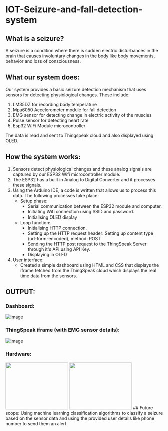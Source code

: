# IOT-Seizure-and-fall-detection-system

## What is a seizure?
A seizure is a condition where there is sudden electric disturbances in the brain that causes involuntary changes in the body like body movements, behavior and loss of consciousness. 

## What our system does:
Our system provides a basic seizure detection mechanism that uses sensors for detecting physiological changes. These include:
1. LM35DZ for recording body temperature
2. Mpu6050 Accelerometer module for fall detection
3. EMG sensor for detecting change in electric activity of the muscles
4. Pulse sensor for detecting heart rate
5. Esp32 WiFi Module microcontroller 

The data is read and sent to Thingspeak cloud and also displayed using OLED.

## How the system works:
1. Sensors detect physiological changes and these analog signals are captured by our ESP32 Wifi microcontroller module.
2. The ESP32 has a built in Analog to Digital Converter and it processes these signals.
3. Using the Arduino IDE, a code is written that allows us to process this data. The following processes take place:
   - Setup phase:
        - Serial communication between the ESP32 module and computer.
        - Initiating Wifi connection using SSID and password.
        - Initialising OLED display
   - Loop function:
        - Initialising HTTP connection.
        - Setting up the HTTP request header: Setting up content type (url-form-encoded), method: POST
        - Sending the HTTP post request to the ThingSpeak Server through it's API using API Key.
        - Displaying in OLED
4. User interface:
   - Created a simple dashboard using HTML and CSS that displays the iframe fetched from the ThingSpeak cloud which displays the real time data from the sensors.

## OUTPUT:

### Dashboard: 
![image](https://github.com/user-attachments/assets/d02c53d3-29aa-485b-bf54-887068f49556)

### ThingSpeak iframe (with EMG sensor details):
![image](https://github.com/user-attachments/assets/dc06ce45-6ecd-4470-8770-8020df2f9106)

### Hardware:

<img src="https://github.com/user-attachments/assets/1419cee5-ffd7-431e-b136-21b30b95c6d8" width="200px" height="150px">

<img src="https://github.com/user-attachments/assets/3dc9e0d7-1920-4f4c-b4d8-0d45f748b54f" width="200px" height="150px">
## Future scope:
Using machine learning classification algorithms to classify a seizure based on the sensor data and using the provided user details like phone number to send them an alert. 

